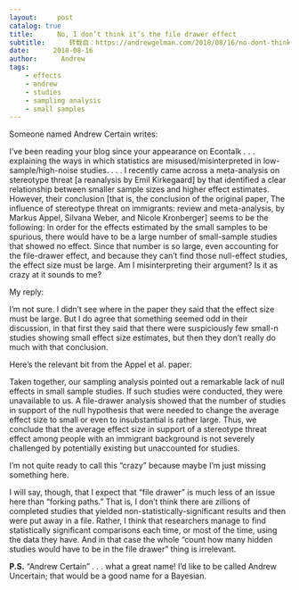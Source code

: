 ```yaml
---
layout:     post
catalog: true
title:      No, I don’t think it’s the file drawer effect
subtitle:      转载自：https://andrewgelman.com/2018/08/16/no-dont-think-file-drawer-effect/
date:      2018-08-16
author:      Andrew
tags:
    - effects
    - andrew
    - studies
    - sampling analysis
    - small samples
---
```





Someone named Andrew Certain writes:

> 
I’ve been reading your blog since your appearance on Econtalk . . . explaining the ways in which statistics are misused/misinterpreted in low-sample/high-noise studies. . . .
I recently came across a meta-analysis on stereotype threat [a reanalysis by Emil Kirkegaard] by that identified a clear relationship between smaller sample sizes and higher effect estimates. However, their conclusion [that is, the conclusion of the original paper, The influence of stereotype threat on immigrants: review and meta-analysis, by Markus Appel, Silvana Weber, and Nicole Kronberger] seems to be the following: In order for the effects estimated by the small samples to be spurious, there would have to be a large number of small-sample studies that showed no effect. Since that number is so large, even accounting for the file-drawer effect, and because they can’t find those null-effect studies, the effect size must be large.
Am I misinterpreting their argument? Is it as crazy at it sounds to me?


My reply:

I’m not sure. I didn’t see where in the paper they said that the effect size must be large. But I do agree that something seemed odd in their discussion, in that first they said that there were suspiciously few small-n studies showing small effect size estimates, but then they don’t really do much with that conclusion.

Here’s the relevant bit from the Appel et al. paper:

> 
Taken together, our sampling analysis pointed out a remarkable lack of null effects in small sample studies. If such studies were conducted, they were unavailable to us. A file-drawer analysis showed that the number of studies in support of the null hypothesis that were needed to change the average effect size to small or even to insubstantial is rather large. Thus, we conclude that the average effect size in support of a stereotype threat effect among people with an immigrant background is not severely challenged by potentially existing but unaccounted for studies.


I’m not quite ready to call this “crazy” because maybe I’m just missing something here.

I will say, though, that I expect that “file drawer” is much less of an issue here than “forking paths.” That is, I don’t think there are zillions of completed studies that yielded non-statistically-significant results and then were put away in a file. Rather, I think that researchers manage to find statistically significant comparisons each time, or most of the time, using the data they have. And in that case the whole “count how many hidden studies would have to be in the file drawer” thing is irrelevant.

**P.S.** “Andrew Certain” . . . what a great name! I’d like to be called Andrew Uncertain; that would be a good name for a Bayesian.



